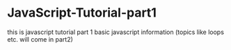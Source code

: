 # JavaScript-Tutorial-part1
this is javascript tutorial part 1
basic javascript information (topics like loops etc. will come in part2)
